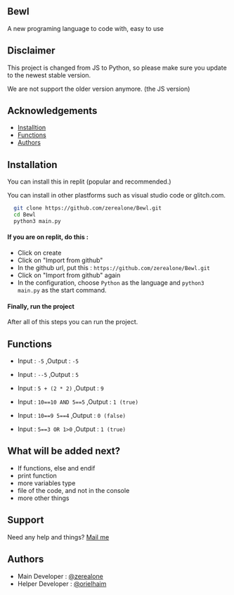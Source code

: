 
## Bewl
A new programing language to code with, easy to use

## Disclaimer
This project is changed from JS to Python, so please make sure you update to the newest stable version.

We are not support the older version anymore. (the JS version)

## Acknowledgements

 - [Installtion](#installation)
 - [Functions](#functions)
 - [Authors](#authors)


## Installation

You can install this in replit (popular and recommended.)

You can install in other plastforms such as visual studio code or glitch.com.

```bash
  git clone https://github.com/zerealone/Bewl.git
  cd Bewl
  python3 main.py
```

#### If you are on replit, do this :

- Click on create
- Click on "Import from github"
- In the github url, put this : `https://github.com/zerealone/Bewl.git`
- Click on "Import from github" again
- In the configuration, choose `Python` as the language and `python3 main.py` as the start command.

#### Finally, run the project
After all of this steps you can run the project.

## Functions

- Input : `-5` ,Output : `-5`

- Input : `--5` ,Output : `5`

- Input : `5 + (2 * 2)` ,Output : `9`

- Input : `10==10 AND 5==5` ,Output : `1 (true)`

- Input : `10==9 5==4` ,Output : `0 (false)`

- Input : `5==3 OR 1>0` ,Output : `1 (true)`

## What will be added next?
- If functions, else and endif
- print function
- more variables type
- file of the code, and not in the console
- more other things

## Support
Need any help and things?
[Mail me](mailto:zerealone.business@gmail.com)

## Authors

- Main Developer : [@zerealone](https://www.github.com/zerealone)
- Helper Developer : [@orielhaim](https://www.github.com/orielhaim)
